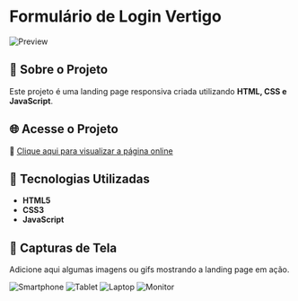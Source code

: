 # Formulário de Login Vertigo

![Preview](link_da_imagem_preview)

## 📌 Sobre o Projeto
Este projeto é uma landing page responsiva criada utilizando **HTML, CSS e JavaScript**.

## 🌐 Acesse o Projeto
🔗 [Clique aqui para visualizar a página online](https://higorantonio.github.io/vertigo-login-page/)

## 🚀 Tecnologias Utilizadas
- **HTML5**
- **CSS3**
- **JavaScript**

## 📸 Capturas de Tela
Adicione aqui algumas imagens ou gifs mostrando a landing page em ação.

![Smartphone](link_da_imagem_smartphone)
![Tablet](link_da_imagem_tablet)
![Laptop](link_da_imagem_laptop)
![Monitor](link_da_imagem_monitor)
